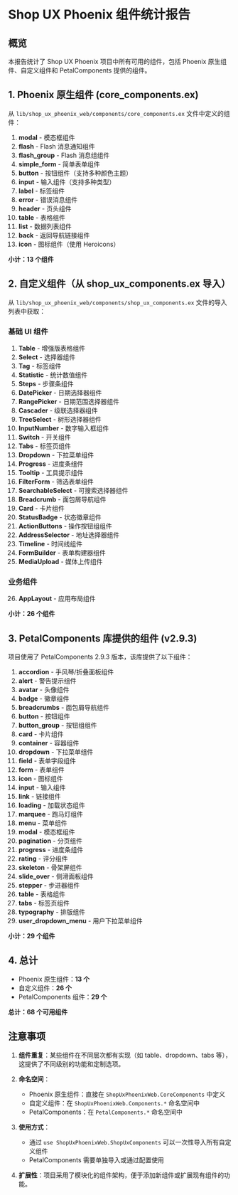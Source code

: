 # Shop UX Phoenix 组件统计报告

## 概览

本报告统计了 Shop UX Phoenix 项目中所有可用的组件，包括 Phoenix 原生组件、自定义组件和 PetalComponents 提供的组件。

## 1. Phoenix 原生组件 (core_components.ex)

从 `lib/shop_ux_phoenix_web/components/core_components.ex` 文件中定义的组件：

1. **modal** - 模态框组件
2. **flash** - Flash 消息通知组件
3. **flash_group** - Flash 消息组组件
4. **simple_form** - 简单表单组件
5. **button** - 按钮组件（支持多种颜色主题）
6. **input** - 输入组件（支持多种类型）
7. **label** - 标签组件
8. **error** - 错误消息组件
9. **header** - 页头组件
10. **table** - 表格组件
11. **list** - 数据列表组件
12. **back** - 返回导航链接组件
13. **icon** - 图标组件（使用 Heroicons）

**小计：13 个组件**

## 2. 自定义组件（从 shop_ux_components.ex 导入）

从 `lib/shop_ux_phoenix_web/components/shop_ux_components.ex` 文件的导入列表中获取：

### 基础 UI 组件
1. **Table** - 增强版表格组件
2. **Select** - 选择器组件
3. **Tag** - 标签组件
4. **Statistic** - 统计数值组件
5. **Steps** - 步骤条组件
6. **DatePicker** - 日期选择器组件
7. **RangePicker** - 日期范围选择器组件
8. **Cascader** - 级联选择器组件
9. **TreeSelect** - 树形选择器组件
10. **InputNumber** - 数字输入框组件
11. **Switch** - 开关组件
12. **Tabs** - 标签页组件
13. **Dropdown** - 下拉菜单组件
14. **Progress** - 进度条组件
15. **Tooltip** - 工具提示组件
16. **FilterForm** - 筛选表单组件
17. **SearchableSelect** - 可搜索选择器组件
18. **Breadcrumb** - 面包屑导航组件
19. **Card** - 卡片组件
20. **StatusBadge** - 状态徽章组件
21. **ActionButtons** - 操作按钮组组件
22. **AddressSelector** - 地址选择器组件
23. **Timeline** - 时间线组件
24. **FormBuilder** - 表单构建器组件
25. **MediaUpload** - 媒体上传组件

### 业务组件
26. **AppLayout** - 应用布局组件

**小计：26 个组件**

## 3. PetalComponents 库提供的组件 (v2.9.3)

项目使用了 PetalComponents 2.9.3 版本，该库提供了以下组件：

1. **accordion** - 手风琴/折叠面板组件
2. **alert** - 警告提示组件
3. **avatar** - 头像组件
4. **badge** - 徽章组件
5. **breadcrumbs** - 面包屑导航组件
6. **button** - 按钮组件
7. **button_group** - 按钮组组件
8. **card** - 卡片组件
9. **container** - 容器组件
10. **dropdown** - 下拉菜单组件
11. **field** - 表单字段组件
12. **form** - 表单组件
13. **icon** - 图标组件
14. **input** - 输入组件
15. **link** - 链接组件
16. **loading** - 加载状态组件
17. **marquee** - 跑马灯组件
18. **menu** - 菜单组件
19. **modal** - 模态框组件
20. **pagination** - 分页组件
21. **progress** - 进度条组件
22. **rating** - 评分组件
23. **skeleton** - 骨架屏组件
24. **slide_over** - 侧滑面板组件
25. **stepper** - 步进器组件
26. **table** - 表格组件
27. **tabs** - 标签页组件
28. **typography** - 排版组件
29. **user_dropdown_menu** - 用户下拉菜单组件

**小计：29 个组件**

## 4. 总计

- Phoenix 原生组件：**13 个**
- 自定义组件：**26 个**
- PetalComponents 组件：**29 个**

**总计：68 个可用组件**

## 注意事项

1. **组件重复**：某些组件在不同层次都有实现（如 table、dropdown、tabs 等），这提供了不同级别的功能和定制选项。

2. **命名空间**：
   - Phoenix 原生组件：直接在 `ShopUxPhoenixWeb.CoreComponents` 中定义
   - 自定义组件：在 `ShopUxPhoenixWeb.Components.*` 命名空间中
   - PetalComponents：在 `PetalComponents.*` 命名空间中

3. **使用方式**：
   - 通过 `use ShopUxPhoenixWeb.ShopUxComponents` 可以一次性导入所有自定义组件
   - PetalComponents 需要单独导入或通过配置使用

4. **扩展性**：项目采用了模块化的组件架构，便于添加新组件或扩展现有组件的功能。